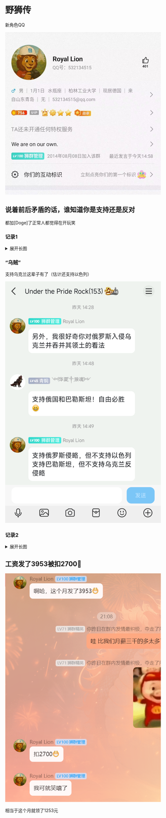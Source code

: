 # 野狮传

新角色QQ

![](/others/RoyalLion/大佬QQ.jpg)

## 说着前后矛盾的话，谁知道你是支持还是反对

都加[Doge]了正常人都觉得在开玩笑

### 记录1

<details>
<summary>展开长图</summary>

![](/others/RoyalLion/1.png)

</details>

### “乌贼”

支持乌克兰这辈子有了（估计还支持以色列）

![](/others/RoyalLion/Image_3408333642447.png)

### 记录2

<details>
<summary>展开长图</summary>

![](/others/RoyalLion/2.png)

</details>

## 工资发了3953被扣2700🤣

![](/others/RoyalLion/发3000被扣2000.png)

相当于这个月就领了1253元